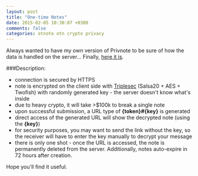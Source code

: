 ```yaml
---
layout: post
title: "One-time Notes"
date: 2015-02-05 10:30:07 +0300
comments: false
categories: otnote otn crypto privacy
---
```

Always wanted to have my own version of Privnote to be sure of how the data is handled on the server... Finally, <a href="https://aan.sh/otnote">here it is</a>.

###Description:

- connection is secured by HTTPS
- note is encrypted on the client side with <a href="https://keybase.io/triplesec/">Triplesec</a> (Salsa20 + AES + Twofish) with randomly generated key - the server doesn't know what's inside
- due to heavy crypto, it will take >$100k to break a single note
- upon successful submission, a URL type of **{token}#{key}** is generated
- direct access of the generated URL will show the decrypted note (using the **{key}**)
- for security purposes, you may want to send the link without the key, so the receiver will have to enter the key manually to decrypt your message
- there is only one shot - once the URL is accessed, the note is permanently deleted from the server. Additionally, notes auto-expire in 72 hours after creation.

Hope you'll find it useful.